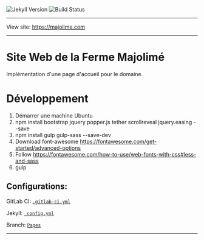 ![Jekyll Version](https://img.shields.io/gem/v/jekyll.svg)
![Build Status](https://gitlab.com/majolime/mjlm-website/badges/pages/build.svg)

----

View site: https://majolime.com

----

# Site Web de la Ferme Majolimé

Implémentation d'une page d'accueil pour le domaine.

# Développement
1. Démarrer une machine Ubuntu
2. npm install bootstrap jquery popper.js tether scrollreveal jquery.easing --save
3. npm install gulp gulp-sass --save-dev
4. Download font-awesome https://fontawesome.com/get-started/advanced-options
5. Follow https://fontawesome.com/how-to-use/web-fonts-with-css#less-and-sass
5. gulp


## Configurations:

GitLab CI: [`.gitlab-ci.yml`]

Jekyll: [`_config.yml`]

Branch: [`Pages`]

----

[`.gitlab-ci.yml`]: https://gitlab.com/mgbergeron/infosysteme-website/blob/pages/.gitlab-ci.yml
[`_config.yml`]: https://gitlab.com/mgbergeron/infosysteme-website/blob/pages/_config.yml
[`Pages`]: https://gitlab.com/mgbergeron/infosysteme-website/tree/pages